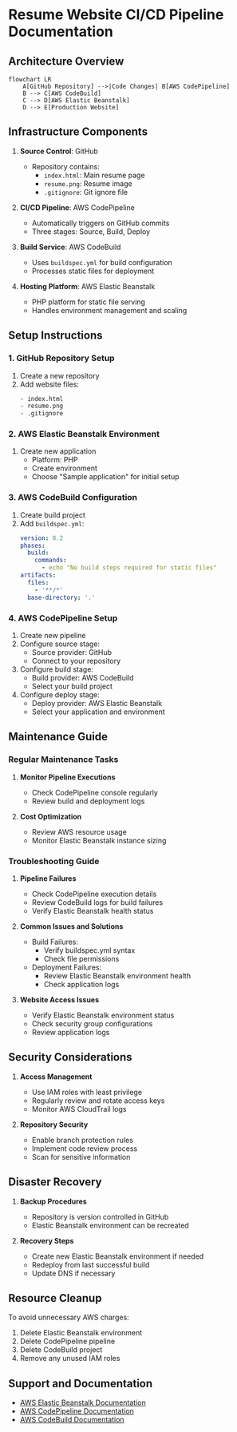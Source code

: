 # Resume Website CI/CD Pipeline Documentation

## Architecture Overview

```mermaid
flowchart LR
    A[GitHub Repository] -->|Code Changes| B[AWS CodePipeline]
    B --> C[AWS CodeBuild]
    C --> D[AWS Elastic Beanstalk]
    D --> E[Production Website]
```

## Infrastructure Components

1. **Source Control**: GitHub
   - Repository contains:
     - `index.html`: Main resume page
     - `resume.png`: Resume image
     - `.gitignore`: Git ignore file

2. **CI/CD Pipeline**: AWS CodePipeline
   - Automatically triggers on GitHub commits
   - Three stages: Source, Build, Deploy

3. **Build Service**: AWS CodeBuild
   - Uses `buildspec.yml` for build configuration
   - Processes static files for deployment

4. **Hosting Platform**: AWS Elastic Beanstalk
   - PHP platform for static file serving
   - Handles environment management and scaling

## Setup Instructions

### 1. GitHub Repository Setup
1. Create a new repository
2. Add website files:
   ```bash
   - index.html
   - resume.png
   - .gitignore
   ```

### 2. AWS Elastic Beanstalk Environment
1. Create new application
   - Platform: PHP
   - Create environment
   - Choose "Sample application" for initial setup

### 3. AWS CodeBuild Configuration
1. Create build project
2. Add `buildspec.yml`:
   ```yaml
   version: 0.2
   phases:
     build:
       commands:
         - echo "No build steps required for static files"
   artifacts:
     files:
       - '**/*'
     base-directory: '.'
   ```

### 4. AWS CodePipeline Setup
1. Create new pipeline
2. Configure source stage:
   - Source provider: GitHub
   - Connect to your repository
3. Configure build stage:
   - Build provider: AWS CodeBuild
   - Select your build project
4. Configure deploy stage:
   - Deploy provider: AWS Elastic Beanstalk
   - Select your application and environment

## Maintenance Guide

### Regular Maintenance Tasks
1. **Monitor Pipeline Executions**
   - Check CodePipeline console regularly
   - Review build and deployment logs

2. **Cost Optimization**
   - Review AWS resource usage
   - Monitor Elastic Beanstalk instance sizing

### Troubleshooting Guide

1. **Pipeline Failures**
   - Check CodePipeline execution details
   - Review CodeBuild logs for build failures
   - Verify Elastic Beanstalk health status

2. **Common Issues and Solutions**
   - Build Failures:
     - Verify buildspec.yml syntax
     - Check file permissions
   - Deployment Failures:
     - Review Elastic Beanstalk environment health
     - Check application logs

3. **Website Access Issues**
   - Verify Elastic Beanstalk environment status
   - Check security group configurations
   - Review application logs

## Security Considerations

1. **Access Management**
   - Use IAM roles with least privilege
   - Regularly review and rotate access keys
   - Monitor AWS CloudTrail logs

2. **Repository Security**
   - Enable branch protection rules
   - Implement code review process
   - Scan for sensitive information

## Disaster Recovery

1. **Backup Procedures**
   - Repository is version controlled in GitHub
   - Elastic Beanstalk environment can be recreated

2. **Recovery Steps**
   - Create new Elastic Beanstalk environment if needed
   - Redeploy from last successful build
   - Update DNS if necessary

## Resource Cleanup

To avoid unnecessary AWS charges:
1. Delete Elastic Beanstalk environment
2. Delete CodePipeline pipeline
3. Delete CodeBuild project
4. Remove any unused IAM roles

## Support and Documentation

- [AWS Elastic Beanstalk Documentation](https://docs.aws.amazon.com/elasticbeanstalk/)
- [AWS CodePipeline Documentation](https://docs.aws.amazon.com/codepipeline/)
- [AWS CodeBuild Documentation](https://docs.aws.amazon.com/codebuild/)